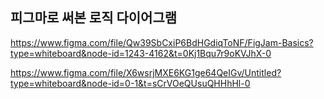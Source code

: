 ## 피그마로 써본 로직 다이어그램
https://www.figma.com/file/Qw39SbCxiP6BdHGdiqToNF/FigJam-Basics?type=whiteboard&node-id=1243-4162&t=0Kj1Bqu7r9oKVJhX-0

https://www.figma.com/file/X6wsrjMXE6KG1ge64QeIGv/Untitled?type=whiteboard&node-id=0-1&t=sCrVOeQUsuQHHhHl-0

